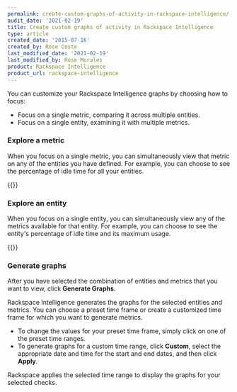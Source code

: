 ```yaml
---
permalink: create-custom-graphs-of-activity-in-rackspace-intelligence/
audit_date: '2021-02-19'
title: Create custom graphs of activity in Rackspace Intelligence
type: article
created_date: '2015-07-16'
created_by: Rose Coste
last_modified_date: '2021-02-19'
last_modified_by: Rose Morales
product: Rackspace Intelligence
product_url: rackspace-intelligence
---
```


You can customize your Rackspace Intelligence graphs by choosing how to focus:

- Focus on a single metric, comparing it across multiple entities.
- Focus on a single entity, examining it with multiple metrics.

### Explore a metric

When you focus on a single metric, you can simultaneously view that metric on
any of the entities you have defined. For example, you can choose to see the
percentage of idle time for all your entities.

{{<image src="4743.1a.png" alt="" title="">}}

### Explore an entity

When you focus on a single entity, you can simultaneously view any of the
metrics available for that entity. For example, you can choose to see the
entity's percentage of idle time and its maximum usage.

{{<image src="4743.2a.png" alt="" title="">}}

### Generate graphs

After you have selected the combination of entities and metrics that you want to
view, click **Generate Graphs**.

Rackspace Intelligence generates the graphs for the selected entities and
metrics. You can choose a preset time frame or create a customized time frame
for which you want to generate metrics.

- To change the values for your preset time frame, simply click on one of the
    preset time ranges.
- To generate graphs for a custom time range, click **Custom**, select the
    appropriate date and time for the start and end dates, and then click
    **Apply**.

Rackspace applies the selected time range to display the graphs for your
selected checks.
